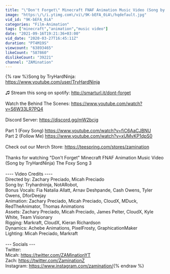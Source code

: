 ```yaml
---
title: "\"Don't Forget\" Minecraft FNAF Animation Music Video (Song by TryHardNinja) The Foxy Song 3"
image: "https:\/\/i.ytimg.com\/vi\/9K-bEFA_0iA\/hqdefault.jpg"
vid_id: "9K-bEFA_0iA"
categories: "Film-Animation"
tags: ["minecraft","animation","music video"]
date: "2021-09-16T19:21:36+03:00"
vid_date: "2020-03-27T16:45:11Z"
duration: "PT4M19S"
viewcount: "63893465"
likeCount: "587860"
dislikeCount: "39221"
channel: "ZAMination"
---
```

{% raw %}Song by TryHardNinja: <a rel="nofollow" target="blank" href="https://www.youtube.com/user/TryHardNinja">https://www.youtube.com/user/TryHardNinja</a><br /><br />♫ Stream this song on spotify: <a rel="nofollow" target="blank" href="http://smarturl.it/dont-forget">http://smarturl.it/dont-forget</a><br /><br />Watch the Behind The Scenes: <a rel="nofollow" target="blank" href="https://www.youtube.com/watch?v=S6W33LR7PQ4">https://www.youtube.com/watch?v=S6W33LR7PQ4</a><br /><br />Discord Server:  <a rel="nofollow" target="blank" href="https://discord.gg/mW2bcjg">https://discord.gg/mW2bcjg</a><br /><br />Part 1 (Foxy Song) <a rel="nofollow" target="blank" href="https://www.youtube.com/watch?v=fiC6AaCJBNU">https://www.youtube.com/watch?v=fiC6AaCJBNU</a><br />Part 2 (Follow Me) <a rel="nofollow" target="blank" href="https://www.youtube.com/watch?v=xUMvKP1dpS0">https://www.youtube.com/watch?v=xUMvKP1dpS0</a><br /><br />Check out our Merch Store: <a rel="nofollow" target="blank" href="https://teespring.com/stores/zamination">https://teespring.com/stores/zamination</a><br /><br />Thanks for watching &quot;Don't Forget&quot; Minecraft FNAF Animation Music Video (Song by TryHardNinja) The Foxy Song 3<br /><br />---- Video Credits ----<br />Directed by: Zachary Preciado, Micah Preciado<br />Song by: Tryhardninja, NotARobot,<br />Bonus Vocals: Fia Natalia Allatt, Arnav Deshpande, Cash Owens, Tyler Owens, DforDeejay<br />Animation: Zachary Preciado, Micah Preciado, CloudX, MDuck, RedTheAnimator, Thomas Animations<br />Assets: Zachary Preciado, Micah Preciado, James Pelter, CloudX, Kyle White, Team Visionary<br />Rigging: Markraft, CloudX, Kieran Richardson<br />Dynamics: Achebe Animations, PixelFrosty, GraphicationMaker<br />Lighting: Micah Preciado, Markraft<br /><br />--- Socials ---<br />Twitter: <br />Micah: <a rel="nofollow" target="blank" href="https://twitter.com/ZAMinationYT">https://twitter.com/ZAMinationYT</a><br />Zach: <a rel="nofollow" target="blank" href="https://twitter.com/ZaminationZ">https://twitter.com/ZaminationZ</a><br />Instagram: <a rel="nofollow" target="blank" href="https://www.instagram.com/zamination/">https://www.instagram.com/zamination/</a>{% endraw %}
